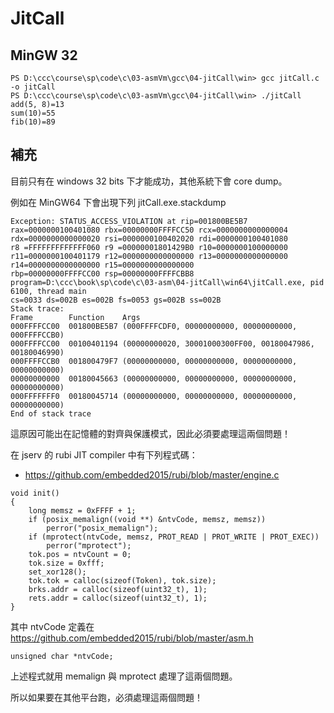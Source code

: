 # JitCall

## MinGW 32

```
PS D:\ccc\course\sp\code\c\03-asmVm\gcc\04-jitCall\win> gcc jitCall.c -o jitCall
PS D:\ccc\course\sp\code\c\03-asmVm\gcc\04-jitCall\win> ./jitCall
add(5, 8)=13
sum(10)=55
fib(10)=89
```

## 補充


目前只有在 windows 32 bits 下才能成功，其他系統下會 core dump。

例如在 MinGW64 下會出現下列 jitCall.exe.stackdump

```
Exception: STATUS_ACCESS_VIOLATION at rip=001800BE5B7
rax=0000000100401080 rbx=00000000FFFFCC50 rcx=0000000000000004
rdx=0000000000000020 rsi=0000000100402020 rdi=0000000100401080
r8 =FFFFFFFFFFFFF060 r9 =00000001801429B0 r10=0000000100000000
r11=0000000100401179 r12=0000000000000000 r13=0000000000000000
r14=0000000000000000 r15=0000000000000000
rbp=00000000FFFFCC00 rsp=00000000FFFFCBB8
program=D:\ccc\book\sp\code\c\03-asm\04-jitCall\win64\jitCall.exe, pid 6100, thread main
cs=0033 ds=002B es=002B fs=0053 gs=002B ss=002B
Stack trace:
Frame        Function    Args
000FFFFCC00  001800BE5B7 (000FFFFCDF0, 00000000000, 00000000000, 000FFFFCCB0)
000FFFFCC00  00100401194 (00000000020, 30001000300FF00, 00180047986, 00180046990)
000FFFFCCB0  001800479F7 (00000000000, 00000000000, 00000000000, 00000000000)
00000000000  00180045663 (00000000000, 00000000000, 00000000000, 00000000000)
000FFFFFFF0  00180045714 (00000000000, 00000000000, 00000000000, 00000000000)
End of stack trace
```

這原因可能出在記憶體的對齊與保護模式，因此必須要處理這兩個問題！

在 jserv 的 rubi JIT compiler 中有下列程式碼：

* https://github.com/embedded2015/rubi/blob/master/engine.c

```
void init()
{
    long memsz = 0xFFFF + 1;
    if (posix_memalign((void **) &ntvCode, memsz, memsz))
        perror("posix_memalign");
    if (mprotect(ntvCode, memsz, PROT_READ | PROT_WRITE | PROT_EXEC))
        perror("mprotect");
    tok.pos = ntvCount = 0;
    tok.size = 0xfff;
    set_xor128();
    tok.tok = calloc(sizeof(Token), tok.size);
    brks.addr = calloc(sizeof(uint32_t), 1);
    rets.addr = calloc(sizeof(uint32_t), 1);
}

```

其中 ntvCode 定義在 https://github.com/embedded2015/rubi/blob/master/asm.h

```
unsigned char *ntvCode;
```

上述程式就用 memalign 與 mprotect 處理了這兩個問題。

所以如果要在其他平台跑，必須處理這兩個問題！
